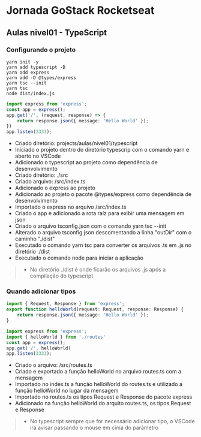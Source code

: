 # Jornada GoStack Rocketseat

## Aulas nivel01 - TypeScript

### Configurando o projeto

```shell
yarn init -y
yarn add typescript -D
yarn add express
yarn add -D @types/express
yarn tsc --init
yarn tsc
node dist/index.js
```

```ts
import express from 'express';
const app = express();
app.get('/', (request, response) => {
    return response.json({ message: 'Hello World' });
})
app.listen(3333);
```

- Criado diretório: projects/aulas/nivel01/typescript
- Iniciado o projeto dentro do diretório typescrip com o comando yarn e aberto no VSCode
- Adicionado o typescript ao projeto como dependência de desenvolvimento
- Criado diretório: ./src
- Criado arquivo: /src/index.ts
- Adicionado o express ao projeto
- Adicionado ao projeto o pacote @types/express como dependência de desenvolvimento
- Importado o express no arquivo /src/index.ts
- Criado o app e adicionado a rota raíz para exibir uma mensagem em json
- Criado o arquivo tsconfig.json com o comando yarn tsc --init
- Alterado o arquivo tsconfig.json descomentando a linha "outDir" com o caminho "./dist"
- Executado o comando yarn tsc para converter os arquivos .ts em .js no diretório ./dist
- Executado o comando node para iniciar a aplicação

> - No diretório ./dist é onde ficarão os arquivos .js após a compilação do typescript

### Quando adicionar tipos

```ts
import { Request, Response } from 'express';
export function helloWorld(request: Request, response: Response) {
    return response.json({ message: 'Hello World' });
}
```

```ts
import express from 'express';
import { helloWorld } from './routes'
const app = express();
app.get('/', helloWorld)
app.listen(3333);
```

- Criado o arquivo: /src/routes.ts
- Criado e exportado a função helloWorld no arquivo routes.ts com a mensagem
- Importado no index.ts a função helloWorld do routes.ts e utilizado a função helloWorld no lugar da mensagem
- Importado no routes.ts os tipos Request e Response do pacote express
- Adicionado na função helloWorld do arquito routes.ts, os tipos Request e Response

> - No typescript sempre que for necessário adicionar tipo, o VSCode irá avisar passando o mouse em cima do parâmetro
